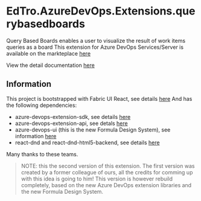 # EdTro.AzureDevOps.Extensions.querybasedboards
Query Based Boards enables a user to visualize the result of work items queries as a board
This extension for Azure DevOps Services/Server is available on the markteplace [here](https://marketplace.visualstudio.com/items?itemName=realdolmen.EdTro-AzureDevOps-Extensions-QueryBasedBoards-Public)

View the detail documentation [here](public/details.md)

## Information
This project is bootstrapped with Fabric UI React, see details [here](https://github.com/OfficeDev/office-ui-fabric-react/blob/master/apps/fabric-website/src/pages/Overviews/GetStartedPage/docs/web/GetStartedDevelopSimple.md)
And has the following dependencies:
* azure-devops-extension-sdk, see details [here](https://github.com/Microsoft/azure-devops-extension-sdk)
* azure-devops-extension-api, see detals [here](https://github.com/Microsoft/azure-devops-extension-api)
* azure-devops-ui (this is the new Formula Design System), see information [here](https://developer.microsoft.com/en-us/azure-devops/)
* react-dnd and react-dnd-html5-backend, see details [here](github.com/react-dnd/react-dnd/)

Many thanks to these teams.

> NOTE: this the second version of this extension. The first version was created by a former colleague of ours, all the credits for comming up with this idea is going to him! This version is however rebuild completely, based on the new Azure DevOps extension libraries and the new Formula Design System.
